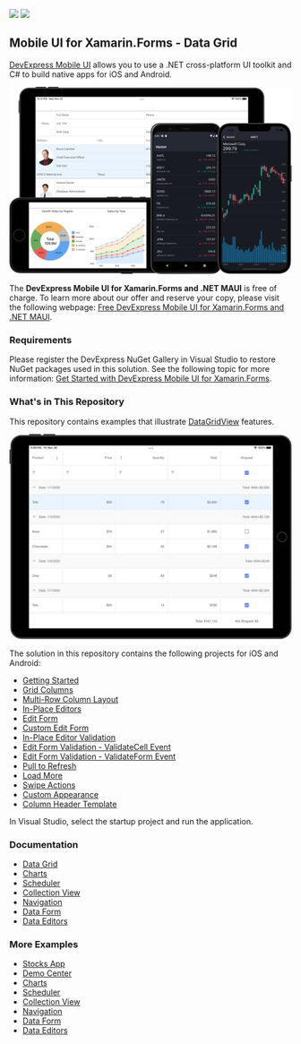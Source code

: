 <!-- default badges list -->
![](https://img.shields.io/endpoint?url=https://codecentral.devexpress.com/api/v1/VersionRange/315566118/21.1.3%2B)
[![](https://img.shields.io/badge/📖_How_to_use_DevExpress_Examples-e9f6fc?style=flat-square)](https://docs.devexpress.com/GeneralInformation/403183)
<!-- default badges end -->

## Mobile UI for Xamarin.Forms - Data Grid

[DevExpress Mobile UI](https://www.devexpress.com/xamarin/) allows you to use a .NET cross-platform UI toolkit and C# to build native apps for iOS and Android.

![DevExpress Mobile UI for Xamarin.Forms](./Images/xamarin.png)

The **DevExpress Mobile UI for Xamarin.Forms and .NET MAUI** is free of charge. To learn more about our offer and reserve your copy, please visit the following webpage: [Free DevExpress Mobile UI for Xamarin.Forms and .NET MAUI](https://www.devexpress.com/xamarin-free).

### Requirements

Please register the DevExpress NuGet Gallery in Visual Studio to restore NuGet packages used in this solution. See the following topic for more information: [Get Started with DevExpress Mobile UI for Xamarin.Forms](https://docs.devexpress.com/MobileControls/403540/xamarin-forms/get-started).

### What's in This Repository

This repository contains examples that illustrate [DataGridView](https://docs.devexpress.com/MobileControls/DevExpress.XamarinForms.DataGrid.DataGridView) features.

![DevExpress Data Grid for Xamarin.Forms](./Images/grid.png)

The solution in this repository contains the following projects for iOS and Android:

- [Getting Started](./CS/GettingStarted)  
- [Grid Columns](./CS/Columns)
- [Multi-Row Column Layout](./CS/AdvancedColumnLayout)
- [In-Place Editors](./CS/InPlaceEditors)
- [Edit Form](./CS/EditForm)
- [Custom Edit Form](./CS/EditFormTemplate)
- [In-Place Editor Validation](./CS/ValidateInPlaceEditors)
- [Edit Form Validation - ValidateCell Event](./CS/ValidateCellEvent)
- [Edit Form Validation - ValidateForm Event](./CS/ValidateFormEvent)
- [Pull to Refresh](./CS/PullToRefresh)
- [Load More](./CS/LoadMore)
- [Swipe Actions](./CS/Swipe)
- [Custom Appearance](./CS/CustomAppearance)
- [Column Header Template](./CS/ColumnHeaderTemplate)

In Visual Studio, select the startup project and run the application.

### Documentation

- [Data Grid](http://docs.devexpress.com/MobileControls/400543/xamarin-forms/data-grid/index)
- [Charts](http://docs.devexpress.com/MobileControls/400422/xamarin-forms/charts/index)
- [Scheduler](http://docs.devexpress.com/MobileControls/400676/xamarin-forms/scheduler/index)
- [Collection View](http://docs.devexpress.com/MobileControls/402074/xamarin-forms/collection-view/index)
- [Navigation](http://docs.devexpress.com/MobileControls/400544/xamarin-forms/navigation-controls/index)
- [Data Form](https://docs.devexpress.com/MobileControls/401732/xamarin-forms/data-form/index)
- [Data Editors](https://docs.devexpress.com/MobileControls/401613/xamarin-forms/editors/index)

### More Examples

* [Stocks App](https://github.com/DevExpress-Examples/xamarin-forms-stocks-app)
* [Demo Center](https://github.com/DevExpress-Examples/xamarin-forms-demo-app)
* [Charts](https://github.com/DevExpress-Examples/xamarin-forms-chart-examples)
* [Scheduler](https://github.com/DevExpress-Examples/xamarin-forms-scheduler-examples)
* [Collection View](https://github.com/DevExpress-Examples/xamarin-forms-collection-view-examples)
* [Navigation](https://github.com/DevExpress-Examples/xamarin-forms-navigation-examples)
* [Data Form](https://github.com/DevExpress-Examples/xamarin-forms-data-form-examples)
* [Data Editors](https://github.com/DevExpress-Examples/xamarin-forms-editors-examples)